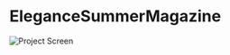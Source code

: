 # EleganceSummerMagazine
![Project Screen](https://github.com/Jones-Davy/EleganceSummerMagazine/blob/main/img/mainscreen.png)
